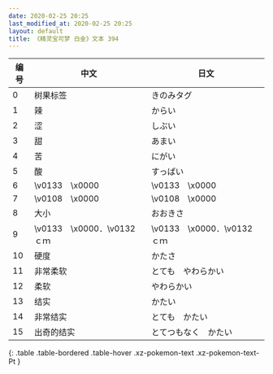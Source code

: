 ```yaml
---
date: 2020-02-25 20:25
last_modified_at: 2020-02-25 20:25
layout: default
title: 《精灵宝可梦 白金》文本 394
---
```

| 编号 | 中文 | 日文 |
| ---- | ---- | ---- |
| 0 | 树果标签 | きのみタグ |
| 1 | 辣 | からい |
| 2 | 涩 | しぶい |
| 3 | 甜 | あまい |
| 4 | 苦 | にがい |
| 5 | 酸 | すっぱい |
| 6 | \v0133　\x0000 | \v0133　\x0000 |
| 7 | \v0108　\x0000 | \v0108　\x0000 |
| 8 | 大小 | おおきさ |
| 9 | \v0133　\x0000．\v0132　　ｃｍ | \v0133　\x0000．\v0132　　ｃｍ |
| 10 | 硬度 | かたさ |
| 11 | 非常柔软 | とても　やわらかい |
| 12 | 柔软 | やわらかい |
| 13 | 结实 | かたい |
| 14 | 非常结实 | とても　かたい |
| 15 | 出奇的结实 | とてつもなく　かたい |
{: .table .table-bordered .table-hover .xz-pokemon-text .xz-pokemon-text-Pt }